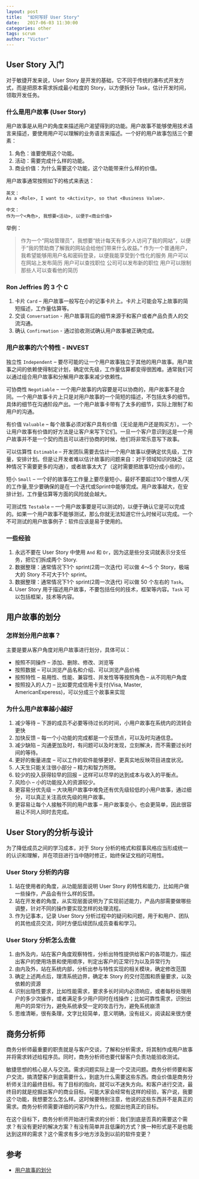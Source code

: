 ```yaml
---
layout: post
title:  "如何写好 User Story"
date:   2017-06-03 11:30:00
categories: other
tags: scrum
author: "Victor"
---
```


## User Story 入门

对于敏捷开发来说，User Story 是开发的基础，它不同于传统的瀑布式开发方式，而是把原本需求拆成最小粒度的 Story，以方便拆分 Task，估计开发时间，领取开发任务。

### 什么是用户故事 (User Story)

用户故事是从用户的角度来描述用户渴望得到的功能。用户故事不能够使用技术语言来描述，要使用用户可以理解的业务语言来描述。一个好的用户故事包括三个要素：

1. 角色：谁要使用这个功能。
2. 活动：需要完成什么样的功能。
3. 商业价值：为什么需要这个功能，这个功能带来什么样的价值。

用户故事通常按照如下的格式来表达：

```
英文：
As a <Role>, I want to <Activity>, so that <Business Value>.

中文：
作为一个<角色>, 我想要<活动>, 以便于<商业价值>
```

举例：

> 作为一个“网站管理员”，我想要“统计每天有多少人访问了我的网站”，以便于“我的赞助商了解我的网站会给他们带来什么收益。”
> 作为一个普通用户，我希望能够用用户名和密码登录，以便我能享受到个性化的服务
> 用户可以在网站上发布简历
> 用户可以查找职位
> 公司可以发布新的职位
> 用户可以限制那些人可以查看他的简历



### Ron Jeffries 的 3 个 C

1. 卡片 `Card` – 用户故事一般写在小的记事卡片上。卡片上可能会写上故事的简短描述，工作量估算等。
2. 交谈 `Conversation` - 用户故事背后的细节来源于和客户或者产品负责人的交流沟通。
3. 确认 `Confirmation` - 通过验收测试确认用户故事被正确完成。

### 用户故事的六个特性 - INVEST

独立性 `Independent` – 要尽可能的让一个用户故事独立于其他的用户故事。用户故事之间的依赖使得制定计划，确定优先级，工作量估算都变得很困难。通常我们可以通过组合用户故事和分解用户故事来减少依赖性。

可协商性 `Negotiable` – 一个用户故事的内容要是可以协商的，用户故事不是合同。一个用户故事卡片上只是对用户故事的一个简短的描述，不包括太多的细节。具体的细节在沟通阶段产出。一个用户故事卡带有了太多的细节，实际上限制了和用户的沟通。

有价值 `Valuable` – 每个故事必须对客户具有价值（无论是用户还是购买方）。一个让用户故事有价值的好方法是让客户来写下它们。一旦一个客户意识到这是一个用户故事并不是一个契约而且可以进行协商的时候，他们将非常乐意写下故事。

可以估算性 `Estimable` – 开发团队需要去估计一个用户故事以便确定优先级，工作量，安排计划。但是让开发者难以估计故事的问题来自：对于领域知识的缺乏（这种情况下需要更多的沟通），或者故事太大了（这时需要把故事切分成小些的）。

短小 `Small` – 一个好的故事在工作量上要尽量短小，最好不要超过10个理想人/天的工作量,至少要确保的是在一个迭代或Sprint中能够完成。用户故事越大，在安排计划，工作量估算等方面的风险就会越大。

可测试性 `Testable` – 一个用户故事要是可以测试的，以便于确认它是可以完成的。如果一个用户故事不能够测试，那么你就无法知道它什么时候可以完成。一个不可测试的用户故事例子：软件应该是易于使用的。

### 一些经验

1. 永远不要在 User Story 中使用 `And` 和 `Or`，因为这是些分支词就表示分支任务，把它们拆成两个 Story.
2. 数据整理：通常情况下1个 sprint(2周一次迭代) 可以做 4～5 个 Story，极端大的 Story 不可大于1个 sprint。
3. 数据整理：通常情况下1个 sprint(2周一次迭代) 可以做 50 个左右的 `Task`。
4. User Story 用于描述用户故事，不要包括任何的技术，框架等内容。`Task` 可以包括框架，技术等内容。

## 用户故事的划分

### 怎样划分用户故事？

主要是要从客户角度对用户故事进行划分，具体可以：

* 按照不同操作 – 添加、删除、修改、浏览等
* 按照数据 – 可以浏览产品名和介绍、可以浏览产品价格
* 按照特性 – 易用性、性能、兼容性、并发性等等按照角色 – 从不同用户角度
* 按照投入的人力 – 比如要完成信用卡支付(Visa, Master, AmericanExperess)，可以分成三个故事来实现


### 为什么用户故事越小越好

1. 减少等待 – 下游的成员不必要等待过长的时间，小用户故事在系统内的流转会更快
2. 加快反馈 – 每一个小功能的完成都是一个反馈点，可以及时沟通信息。
3. 减少缺陷 – 沟通更加及时，有问题可以及时发现，立刻解决，而不需要过长时间的等待。
4. 更好的衡量进度 – 可以工作的软件能够更好、更真实地反映项目进度状况。
5. 人天生只能关注很小部分 – 精力和智力所限。
6. 较少的投入获得较早的回报 – 这样可以尽早的达到成本与收入的平衡点。
7. 风险小 – 小的功能投入的资源较少。
8. 更容易分优先级 – 大块用户故事中难免还有优先级较低的小用户故事，通过细分，可以真正关注高优先级的用户故事。
9. 更容易让每个人接触不同的用户故事 – 用户故事变小，也会更简单，因此很容易让不同人同时去完成。

## User Story的分析与设计

为了降低成员之间的学习成本，对于 Story 分析的格式和叙事风格应当形成统一的认识和理解，并在项目进行当中随时修正，始终保证文档的可用性。

### User Story 分析的内容

1. 站在使用者的角度，从功能层面说明 User Story 的特性和能力，比如用户做一些操作，产品会有什么样的反馈。
2. 站在开发者的角度，从实现层面说明为了实现前述能力，产品内部需要做哪些调整，针对不同的操作要实现怎样的处理流程。
3. 作为记事本，记录 User Story 分析过程中的疑问和问题，用于和用户、团队的其他成员交流，同时方便后续团队成员查看和学习。

### User Story 分析怎么去做

1. 由外及内，站在客户角度观察特性，分析出特性提供给客户的各项能力，描述出客户的使用场景和使用顺序，判定出客户的正常行为以及异常行为
2. 由内及外，站在系统内部，分析出参与特性实现的相关模块，确定修改范围
3. 确定上述两点后，理清系统边界，确定本 Story 的交付范围和质量要求，以及依赖的资源
4. 识别出隐性要求，比如性能需求，要求多长时间内必须响应，或者每秒处理用户的多少次操作，或者满足多少用户同时在线操作；比如可靠性需求，识别出用户的异常行为，避免系统承受一定的攻击行为，避免系统崩溃
5. 思维清晰，很有条理，文字比较简单，意义明确，没有歧义，阅读起来很方便


## 商务分析师

商务分析师最重要的职责就是与客户交谈，了解和分析需求，将其制作成用户故事并将需求转述给程序员。同时，商务分析师也要代替客户负责功能验收测试。

敏捷思想的核心是人与交流。需求问题实际上是一个交流问题。商务分析师要和客户交流，搞清楚客户到底需要什么，到底为什么需要这些东西。商业价值是商务分析师关注的最终目标。有了目标的指向，就可以不迷失方向。和客户进行交流，最终目的就是挖掘出客户的商业目标。可能大家会经常有这样的经验，客户说，我要这个功能，我想要怎么怎么样。这时候要特别注意，他说的这些东西并不是真正的需求。商务分析师需要详细的问客户为什么，挖掘出他真正的目标。

在这个目标下，商务分析师开始进行需求的分析：我们到底是否真的需要这个需求？有没有更好的解决方案？有没有简单并且低廉的方式？换一种形式是不是也能达到这样的需求？这个需求有多少地方涉及到以前的软件变更？

## 参考

* [用户故事的划分](http://www.scrumcn.com/agile/scrum/4818.html)
